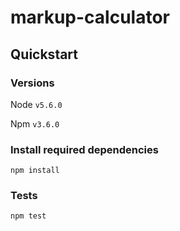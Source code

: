 # markup-calculator

## Quickstart

### Versions
Node `v5.6.0`

Npm `v3.6.0`

### Install required dependencies
```
npm install
```

### Tests
```
npm test
```
